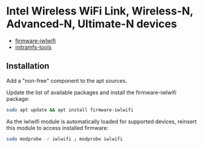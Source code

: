 # Intel Wireless WiFi Link, Wireless-N, Advanced-N, Ultimate-N devices

* [firmware-iwlwifi ]( http://ftp.us.debian.org/debian/pool/non-free/f/firmware-nonfree/firmware-iwlwifi_20190114-2_all.deb )
* [initramfs-tools](http://ftp.us.debian.org/debian/pool/main/i/initramfs-tools/initramfs-tools_0.133+deb10u1_all.deb)

## Installation

Add a "non-free" component to the apt sources.

Update the list of available packages and install the firmware-iwlwifi package:

```bash
sudo apt update && apt install firmware-iwlwifi
```

As the iwlwifi module is automatically loaded for supported devices, reinsert this module to access installed firmware:

```bash
sudo modprobe -r iwlwifi ; modprobe iwlwifi
```